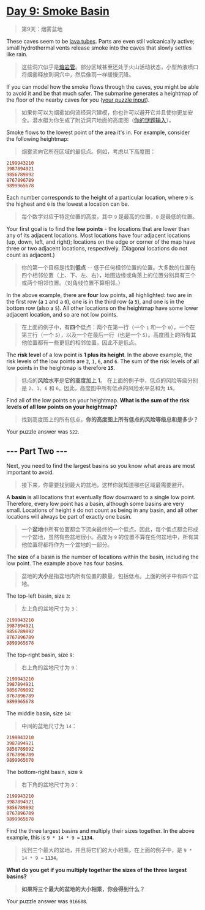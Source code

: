 # [Day 9: Smoke Basin](https://adventofcode.com/2021/day/9)

> 第9天：烟雾盆地

These caves seem to be [lava tubes](https://en.wikipedia.org/wiki/Lava_tube). Parts are even still volcanically active; small hydrothermal vents release smoke into the caves that slowly settles like rain.

> 这些洞穴似乎是[熔岩管](https://en.wikipedia.org/wiki/Lava_tube)。部分区域甚至还处于火山活动状态，小型热液喷口将烟雾释放到洞穴中，然后像雨一样缓慢沉降。

If you can model how the smoke flows through the caves, you might be able to avoid it and be that much safer. The submarine generates a heightmap of the floor of the nearby caves for you ([your puzzle input](day09.txt)).

> 如果你可以为烟雾如何流经洞穴建模，你也许可以避开它并且使你更加安全。潜水艇为你生成了附近洞穴地面的高度图（[你的谜题输入](day09.txt)）。

Smoke flows to the lowest point of the area it's in. For example, consider the following heightmap:

> 烟雾流向它所在区域的最低点。例如，考虑以下高度图：

```diff
2199943210
3987894921
9856789892
8767896789
9899965678
```

Each number corresponds to the height of a particular location, where `9` is the highest and `0` is the lowest a location can be.

> 每个数字对应于特定位置的高度，其中 `9` 是最高的位置，`0` 是最低的位置。

Your first goal is to find the **low points** - the locations that are lower than any of its adjacent locations. Most locations have four adjacent locations (up, down, left, and right); locations on the edge or corner of the map have three or two adjacent locations, respectively. (Diagonal locations do not count as adjacent.)

> 你的第一个目标是找到**低点** -- 低于任何相邻位置的位置。大多数的位置有四个相邻位置（上、下、左、右），地图边缘或角落上的位置分别具有三个或两个相邻位置。（对角线位置不算相邻。）

In the above example, there are **four** low points, all highlighted: two are in the first row (a `1` and a `0`), one is in the third row (a `5`), and one is in the bottom row (also a `5`). All other locations on the heightmap have some lower adjacent location, and so are not low points.

> 在上面的例子中，有**四个**低点：两个在第一行（一个 `1` 和一个 `0`），一个在第三行（一个 `5`），以及一个在最后一行（也是一个 `5`）。高度图上的所有其他位置都有一些更低的相邻位置，因此不是低点。

The **risk level** of a low point is **1 plus its height**. In the above example, the risk levels of the low points are `2`, `1`, `6`, and `6`. The sum of the risk levels of all low points in the heightmap is therefore **`15`**.

> 低点的**风险水平**是**它的高度加上 1**。 在上面的例子中，低点的风险等级分别是 `2`、`1`、`6` 和 `6`。因此，高度图中所有低点的风险水平总和为 **`15`**。

Find all of the low points on your heightmap. **What is the sum of the risk levels of all low points on your heightmap?**

> 找到高度图上的所有低点。**你的高度图上所有低点的风险等级总和是多少？**

Your puzzle answer was `522`.

## --- Part Two ---

Next, you need to find the largest basins so you know what areas are most important to avoid.

> 接下来，你需要找到最大的盆地，这样你就知道哪些区域最需要避开。

A **basin** is all locations that eventually flow downward to a single low point. Therefore, every low point has a basin, although some basins are very small. Locations of height `9` do not count as being in any basin, and all other locations will always be part of exactly one basin.

> 一个**盆地**中所有位置都会下流向最终的一个低点。因此，每个低点都会形成一个盆地，虽然有些盆地很小。高度为 `9` 的位置不算在任何盆地中，所有其他位置将都将作为一个盆地的一部分。

The **size** of a basin is the number of locations within the basin, including the low point. The example above has four basins.

> 盆地的**大小**是指盆地内所有位置的数量，包括低点。上面的例子中有四个盆地。

The top-left basin, size `3`:

> 左上角的盆地尺寸为 `3`：

```diff
2199943210
3987894921
9856789892
8767896789
9899965678
```

The top-right basin, size `9`:

> 右上角的盆地尺寸为 `9`：

```diff
2199943210
3987894921
9856789892
8767896789
9899965678
```

The middle basin, size `14`:

> 中间的盆地尺寸为 `14`：

```diff
2199943210
3987894921
9856789892
8767896789
9899965678
```

The bottom-right basin, size `9`:

> 右下角的盆地尺寸为 `9`：

```diff
2199943210
3987894921
9856789892
8767896789
9899965678
```

Find the three largest basins and multiply their sizes together. In the above example, this is `9 * 14 * 9 =` **`1134`**.

> 找到三个最大的盆地，并且将它们的大小相乘。在上面的例子中，是 `9 * 14 * 9 =` **`1134`**。

**What do you get if you multiply together the sizes of the three largest basins?**

> **如果将三个最大的盆地的大小相乘，你会得到什么？**

Your puzzle answer was `916688`.
